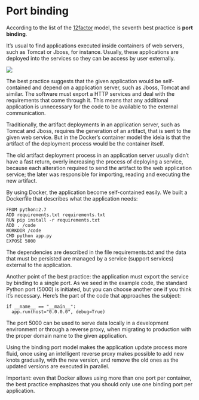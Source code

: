# Port binding

According to the list of the [12factor](https://12factor.net) model, the seventh best practice is **port binding**. 

It’s usual to find applications executed inside containers of web servers, such as Tomcat or Jboss, for instance. Usually, these applications are deployed into the services so they can be access by user externally.

![](images/vinculos1.png)

The best practice suggests that the given application would be self-contained and depend on a application server, such as Jboss, Tomcat and similar. The software must export a HTTP services and deal with the requirements that come through it. This means that any additional application is unnecessary for the code to be available to the external communication.

Traditionally, the artifact deployments in an application server, such as Tomcat and Jboss, requires the generation of an artifact, that is sent to the given web service. But in the Docker’s container model the ideia is that the artifact of the deployment process would be the container itself.

The old artifact deployment process in an application server usually didn’t have a fast return, overly increasing the process of deploying a service, because each alteration required to send the artifact to the web application service; the later was responsible for importing, reading and executing the new artifact.

By using Docker, the application become self-contained easily. We built a Dockerfile that describes what the application needs:

```
FROM python:2.7
ADD requirements.txt requirements.txt
RUN pip install -r requirements.txt
ADD . /code
WORKDIR /code
CMD python app.py
EXPOSE 5000
```

The dependencies are described in the file requirements.txt and the data that must be persisted are managed by a service (support services) external to the application.

Another point of the best practice: the application must export the service by binding to a single port. As we seed in the example code, the standard Python port (5000) is initiated, but you can choose another one if you think it’s necessary. Here’s the part of the code that approaches the subject:

```
if __name__ == "__main__":
  app.run(host="0.0.0.0", debug=True)
```

The port 5000 can be used to serve data locally in a development environment or through a reverse proxy, when migrating to production with the proper domain name to the given application.

Using the binding port model makes the application update process more fluid, once using an intelligent reverse proxy makes possible to add new knots gradually, with the new version, and remove the old ones as the updated versions are executed in parallel.

Important: even that Docker allows using more than one port per container, the best practice emphasizes that you should only use one binding port per application.
